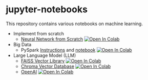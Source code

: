 # jupyter-notebooks

This repository contains various notebooks on machine learning.

* Implement from scratch
    * [Neural Network from Scratch](scratch/neural-network-from-scratch.ipynb)
    [![Open In Colab](https://colab.research.google.com/assets/colab-badge.svg)](https://colab.research.google.com/github/boisalai/jupyter-notebooks/blob/main/scratch/neural-network-from-scratch.ipynb)
* Big Data
    * PySpark [Instructions](spark/pyspark.md) and [notebook](spark/pyspark.ipynb)
    [![Open In Colab](https://colab.research.google.com/assets/colab-badge.svg)](https://colab.research.google.com/github/boisalai/jupyter-notebooks/blob/main/spark/pyspark.ipynb)
* Large Language Model (LLM)
    * [FAISS Vector Library](vector/faiss.ipynb)
    [![Open In Colab](https://colab.research.google.com/assets/colab-badge.svg)](https://colab.research.google.com/github/boisalai/jupyter-notebooks/blob/main/vector/faiss.ipynb)
    * [Chroma Vector Database](vector/chroma.ipynb)
    [![Open In Colab](https://colab.research.google.com/assets/colab-badge.svg)](https://colab.research.google.com/github/boisalai/jupyter-notebooks/blob/main/vector/chroma.ipynb)
    * [OpenAI](prompt/openai.ipynb)
    [![Open In Colab](https://colab.research.google.com/assets/colab-badge.svg)](https://colab.research.google.com/github/boisalai/jupyter-notebooks/blob/main/prompt/openai.ipynb)